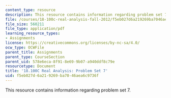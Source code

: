 ```yaml
---
content_type: resource
description: This resource contains information regarding problem set 7.
file: /courses/18-100c-real-analysis-fall-2012/f5eb027d6a219269ba7046aea6c9736f_MIT18_100CF12_ps7.pdf
file_size: 560211
file_type: application/pdf
learning_resource_types:
- Assignments
license: https://creativecommons.org/licenses/by-nc-sa/4.0/
ocw_type: OCWFile
parent_title: Assignments
parent_type: CourseSection
parent_uid: 578e6eca-8f91-8e69-9b07-a940ddf8c79e
resourcetype: Document
title: '18.100C Real Analysis: Problem Set 7'
uid: f5eb027d-6a21-9269-ba70-46aea6c9736f
---
```

This resource contains information regarding problem set 7.